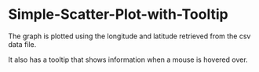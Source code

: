 # Simple-Scatter-Plot-with-Tooltip

The graph is plotted using the longitude and latitude retrieved from the csv data file.

It also has a tooltip that shows information when a mouse is hovered over.
